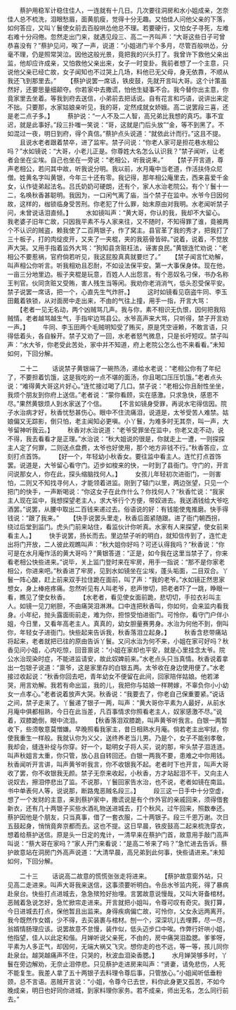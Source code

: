 <!-- { "loadSidebar": true } -->
　　蔡护用稳军计稳住佳人，一连就有十几日。几次要往洞房和水小姐成亲，怎奈佳人总不梳洗，泪眼愁眉，面黄肌瘦，觉得十分无趣。又怕佳人问他父亲的下落，如何答应，又叫丫鬟使女前去百般哄怂他总不理。若要硬行，又怕女子寻死，左难右难十分闷倦。忽然走出门来，就遇见段三、高二一齐叫声：“大哥这些日子可曾恭喜没有？”蔡护见问，唉了一声，说道：“小姐进门半个多月，尽管百般哄怂，分毫不理，仍是照常哭泣。因他这般光景，竟把我的兴头打了。我曾许下救他父亲出监，他却应许成亲，又怕救他父亲出来，女子一时变卦。我前者想了一个主意，只说他父亲已经亡故，女子闻知也不过哭上几场，料他已无父母，身无依靠，不顺从我还飞到那里去。”
　　【蔡护说罢一席话，铁皮鼓，先就开言叫大哥。这个计策虽然好，还要思量细颠夺。你若家中去撒谎，怕他生疑事不合。我今替你出主意，你竟家里去坐着。等我到府去送信，小弟前去把话说。自有花言和巧语，说讲出来定不拙。只要那，水家姑娘亲听见，我的哥，定然成就女娇娥。高二说罢段三喜，还是老二点子多。】
　　蔡护说：“一人不及二人智，高兄弟比我想的真巧。事不宜迟，就是此事好。”段三扑嗤一笑说：“哥，这就是门后头放”“金，等不到黑了。不如混过一夜，明日到府，得个真信。”蔡护点头说道：“就依此计而行。”这且不提。
　　且说水老者跟着禁卒，进了监牢。禁子问说：“你老人家可是担花巷水相公吗？”水如镜说：“大哥，小老儿正是。你尊姓大名怎么认识我？”禁子闻听，让老者会坐在尘埃。自己也坐在一旁说：“老相公，听我说来。”
　　【禁子开言道，尊声老相公，若问其中故，听我说分明。我以前，水月庵中当老道，作活扶侍众尼僧。姓黄名字叫黄银，今年三十还有零。我记得，那年相公庵里去，西来喜爱千金女，认作徒弟起法名。吕氏奶奶可硬朗，还有个，家人水治老院公。有个丫鬟十一二，名唤秋香甚聪明。我因为，一口闲气离了庙，当个禁子在监中。水爷今日因何故，这样的，枷锁临身受苦刑。你老犯了什么罪，始末原由对我明。水老闻听禁子问，未曾说话泪直倾。】
　　水如镜叫声：“黄大哥，你认的我，我却不大留心。我老婆子旧年亡故，只因我平素不与人家来往，又不随时，不知得罪了谁，竟被两个不认识的贼盗，赖我使了二百两银子，作了窝主。县官革了我的秀才，把我打了三十板子，打的肉绽皮开，又夹了一夹棍，夹的我筋骨皆碎。”说着，说着，不觉放声大哭。又用手指着监外大骂：“狗知县贪赃枉法，诬害良民。”黄银连忙劝说：“老相公不要惹祸，官府倘若听见，我这屁股真真就要烂了。”
　　【禁子闻言忙劝解，叫声相公你听言。听我相劝且忍耐，不如设法保平安。第一大事保身体。现在他，一亩三分地里边。板子夹棍是玩意，百姓人人出怨言。有个恶奴名刁保，书办名称王判官。伙同贪赃又受贿，害人残生当等闲。我劝你老消消气，低头忍受保平安。禁子说罢一席话，把一个，心直先生气炸肝。】
　　这时如镜看见窃盗牛同、李玉田戴着铁锁，从对面房中走出来，不由的气往上撞，用手一指，开言大骂：
　　【老者一见无名动，两个凶贼骂几声。我与你，素不相识无仇恨，因何把我陷贼情。老者越骂越生气，手指牢边骂县公。水爷高声来大骂，只听得，禁子开言劝一声。】
　　牛同、李玉田两个毛贼明知受了贿买，原是凭空诬赖，不敢言语，只得低着头，各自躲开。禁子又劝了一回，水老者怒气微息，只是长吁短叹。禁子叫声：“水大爷，你老受此苦处，家中并不知道，府上老院公怎么也不来看看。”未知如何，下回分解。
 
　　二十二
　　话说禁子黄银端了一碗热汤，递给水老说：“老相公你有了年纪了，不要担着饥饿，这是我吃的一点不堪的面汤，你且喝口压压饥饿。”老者点头说：“难得黄大哥这片好心。”连忙接过喝了几口。禁子说：“老相公你且耐性坐坐，我烦个朋友到你府上送信。”老者说：“蒙你看顾，实在感激。只求急快，感恩不尽。”果然黄银烦人到水家送了个信。
　　【不言如镜身受罪，再说水宅得信因。院子水治病才好，秋香忧愁甚伤心。眼中不住流痛泪，说道是，太爷受苦人难禁。姑娘偏又无踪影，倒只怕，老主闻知必更嗔。小丫鬟，为难多时无其奈，叫一声，大爷留神听我云。】
　　秋香对水治说道：“老爷受罪坐在监中，你老又走不动，说不得，我去看看才是正理。”水治说：“秋大姐说的很是，你就走上一遭，一则探探主人定了何罪，二则送点盘费，太爷也好使用，那个地方非钱不行。”秋香答应，立刻打点首饰。
　　【好一个，年轻幼小秋香女。要往监中看主人。连忙打点首饰罢。说道是，大爷留心看守门。迈步如梭来的快，一时到了县衙门。守门的，开言问说那女人，你在此，探头缩脑找何人。】
　　女孩儿年轻初次进衙门，一则害怕，二则又不知找寻何人，才能领着进监。刚到了辕门以里，两边张望，只见一个把门的快手，一声断喝说：“你这女子在此作什么？你找何人？”秋香忙说：“我家主人现在监中，我想探望老主人，求大爷行个方便，带奴进去。我送酒钱给大爷吃酒罢。”说罢，从腰中取出二百钱来递过去。俗语说的好：有钱能使鬼推磨。快手得钱说：“跟了我来。”
　　【快手说罢头里走，秋香后面紧随跟。进了衙门朝西拐，绕过后堂到监门。虎头门前来站住，看监伙计你听真。水家有人来探望，使女前来看主人。】
　　快手说罢，扬长而去。里边禁子听的明白，就知信传到了，连忙走出将门开放，二人彼此观瞧叫声：“秋大姐你好吗？可还认得我吗？”秋香说：“你可是在水月庵作活的黄大哥吗？”黄银答道：“正是，如今我在这里当禁子了，你来看老相公快些进来。”说毕，关上监门登时来在牢房，用手一指说：“那不是你家老相公，你进来吧。”秋香进了牢房，见到水如镜坐在尘埃，蓬头垢面，二目双合。丫鬟一阵心酸，赶上前来双手拉住跪在面前，叫了声：“我的老爷。”水如镜正然思家想女，身上棒疮疼痛。忽然听见有人叫老爷，悲声惨切，把老者吓了一跳，睁眼一看，瞧见了使女秋香。
　　【水老者，看见使女面前跪，悲切切，手拉衣衫叫主人。如镜一见刀剜胆，不由痛哭泪淋淋。口中连把秋香叫，你如何，会来监内看我身。小年纪，抛头露面街前走，难为你，担惊受怕进衙门。可怜你，看守门户伴小姐，今日里，又看年高老主人。真真的，幼女胆量赛男身。水治为何他不到，倒叫你，年轻女子进衙门。快些起来告诉我，秋香落泪立起身。】
　　秋香含悲带痛站将起来，老者就把已往的原由告诉丫鬟。又问水治为何不来，小姐在家可好吗？秋香见问小姐，心内吃惊，回音禀说：“小姐在家却也平安，就是心里挂念太爷。院公水治现染时症，不能进监请安，故此奴婢前来。”水老点头只当真情。秋香说着拿出一包银子说道：“禀爷，这是家里存的白银五两。太爷收在身边使用便了。”水老接过收起说：“秋香你回去吧，青年幼女不便留在此间，回家陪伴姑娘。他若涕哭，用言劝解。我若有命出监，我的儿，我把你与姑娘一样聘嫁，不辜负你小小幼女一点孝心。”老者说着放声大哭。秋香说：“我要去了，你老自己保重要紧。”说话之间，禁子走来了。丫鬟递了银子一两，叫声：“黄大哥你平素为人最好，从前水月庵中俱都相熟，今日在此当差，凡百事情求你照看老主人，奴家感激不尽。”说着，双膝跪倒，眼中流泪。
　　【秋香落泪双膝跪，叫声黄爷听我言。白银一两暂收下，些须敬意莫憎嫌。早晚照看我家主，昔日相熟水月庵。倘若老主出牢狱，你使我重生一样般。我就认你为义父，送终养老当儿男。乃是个，女子不能别孝敬，我却会，缝连补绽与你穿。好一个，聪明女子将人买，说的那，牢头禁子泪涟涟。叫声秋姐言太重，你只管，放心且自转回还。白银一两我不要，患难之中你用钱。秋香闻听开言讲，叫声黄爷听我言，你不收银我不起。老者时下也开言，叫声大哥收了罢，你不收银我无颜。禁子无奈来收起，小秋香，方才站起泪不干。又向主人说奴去，擦泪停悲出了监。不说那，丫鬟回家告水治，也不说，老者如镜在南监。书中单表何人等，说说那，断路鬼恶贼名段三。】
　　段三这一日手中十分空虚，想了一个发财的主意，来到蔡护家中，撒谎说是有个作外官的亲戚回来，须得借套新衣，还有几十两银子买些水酒礼物送进城去，打个秋风，过午回来，照数奉还。蔡护因他是个朋友，只当真事，借了一套衣服，二十两银子。段三千恩万谢。次日五鼓起身，悄悄竟奔京都而去。这也不提。这日早晨，铁皮鼓高二起来梳洗穿衣，想着给蔡护送信。原是头一日定的鬼计，一清早来在蔡护门首，故意用手敲门高声叫说：“蔡大哥在家吗？”家人开门来看说：“是高二爷来了吗？”急忙进去告诉。蔡护故意站在洞房门外高声说道：“大清早晨，高兄弟到此何事，快些请进来。”未知如何，下回分解。

　　二十三
　　话说高二故意的慌慌张张走将进来。
　　【蔡护故意窗外站，只见高二走进来。叫声大哥我来送信，这事须要听明白。令岳水爷监内死，得了暴病赴泉台。快些打点进城去，急急殡殓好抬埋。言罢故意说慢哉，又叫大哥备棺材。恶贼着急说怎好，急忙掀帘走进来。开言就把小姐叫，令尊可叹有奇灾。我打算，今日进城去打点，保他暂且出监来。身得疾病偏亡故，可怜你，父女永远两离开。我今既然作女婿，少不得，去买装裹与棺材。刨一个，深深坑儿去埋葬，尽一尽，翁婿情肠理应该。说罢故意不怠慢，装作似，低头迈步口中唉。作弊行奸哄小姐，他指望，佳人以此定和偕。月婵听说父亲死，不由的，房中痛哭泪盈腮。爹爹呀，平素为人多正气，却因何，无端大祸又飞灾。想你走的也不远，等一等，孩儿同你赴泉台。越哭越痛声不住，只哭的，秋波血泪染香腮。】
　　水月婵哭够多时，丫鬟在旁边解劝，无奈止泪停悲。只见蔡护走进房来叫声：“贤妻，请免悲伤，人死不能复生。我差人拿了五十两银子去料理令尊后事，只管放心。”小姐闻听低垂粉颈，总不言语。恶贼开言说：“小姐，令尊今已去世，料你此身更又孤苦，不如今晚成亲，明日也好同你进城，到家料理你家务。若不成亲，师出无名，怎么同行前去。”
